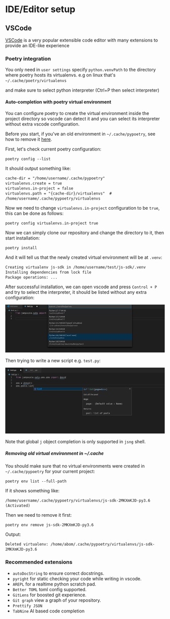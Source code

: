 # IDE/Editor setup

## VSCode

[VSCode](https://code.visualstudio.com) is a very popular extensible code editor with many extensions to provide an IDE-like experience


### Poetry integration
You only need in `user settings` specify `python.venvPath` to the directory where poetry hosts its virtualenvs. e.g on linux that's `~/.cache/poetry/virtualenvs`

and make sure to select python interpreter (Ctrl+P then select interpreter)

#### Auto-completion with poetry virtual environment

You can configure poetry to create the virtual environment inside the project directory so vscode can detect it and you can select its interpreter without extra vscode configuration.

Before you start, if you've an old environment in `~/.cache/pypoetry`, see how to remove it [here](#removing-old-virtual-environment-in-~/.cache).

First, let's check current poetry configuration:

```
poetry config --list
```

It should output something like:

```
cache-dir = "/home/username/.cache/pypoetry"
virtualenvs.create = true
virtualenvs.in-project = false
virtualenvs.path = "{cache-dir}/virtualenvs"  # /home/username/.cache/pypoetry/virtualenvs
```

Now we need to change `virtualenvs.in-project` configuration to be `true`, this can be done as follows:

```
poetry config virtualenvs.in-project true
```

Now we can simply clone our repository and change the directory to it, then start installation:

```
poetry install
```

And it will tell us that the newly created virtual environment will be at `.venv`:

```
Creating virtualenv js-sdk in /home/username/test/js-sdk/.venv
Installing dependencies from lock file
Package operations: ...
```

After successful installation, we can open vscode and press `Control + P` and try to select the interpreter, it should be listed without any extra configuration:

![selecting-interpreter.png](images/selecting-interpreter.png)

Then trying to write a new script e.g. `test.py`:

![jumpscale-autocompletion.png](images/jumpscale-autocompletion.png)

Note that global `j` object completion is only supported in `jsng` shell.


##### Removing old virtual environment in ~/.cache

You should make sure that no virtual environments were created in `~/.cache/pypoetry` for your current project:

```
poetry env list --full-path
```

If it shows something like:

```
/home/username/.cache/pypoetry/virtualenvs/js-sdk-2MKXmKJD-py3.6 (Activated)
```

Then we need to remove it first:

```
poetry env remove js-sdk-2MKXmKJD-py3.6
```

Output:

```
Deleted virtualenv: /home/abom/.cache/pypoetry/virtualenvs/js-sdk-2MKXmKJD-py3.6
```

### Recommended extensions

- `autoDocString` to ensure correct docstrings.
- `pyright` for static checking your code while writing in vscode.
- `AREPL` for a realtime python scratch pad.
- `Better TOML` toml config supported.
- `GitLens` for boosted git experience.
- `Git graph` view a graph of your repository.
- `Prettify JSON`
- `TabNine` AI based code completion
